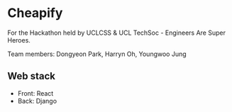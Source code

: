 # Cheapify

For the Hackathon held by UCLCSS & UCL TechSoc - Engineers Are Super Heroes.

Team members: Dongyeon Park, Harryn Oh, Youngwoo Jung

## Web stack

- Front: React
- Back: Django
